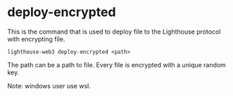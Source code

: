 # deploy-encrypted

This is the command that is used to deploy file to the Lighthouse protocol with encrypting file.

```
lighthouse-web3 deploy-encrypted <path>
```

The path can be a path to file. Every file is encrypted with a unique random key.

Note: windows user use wsl.
